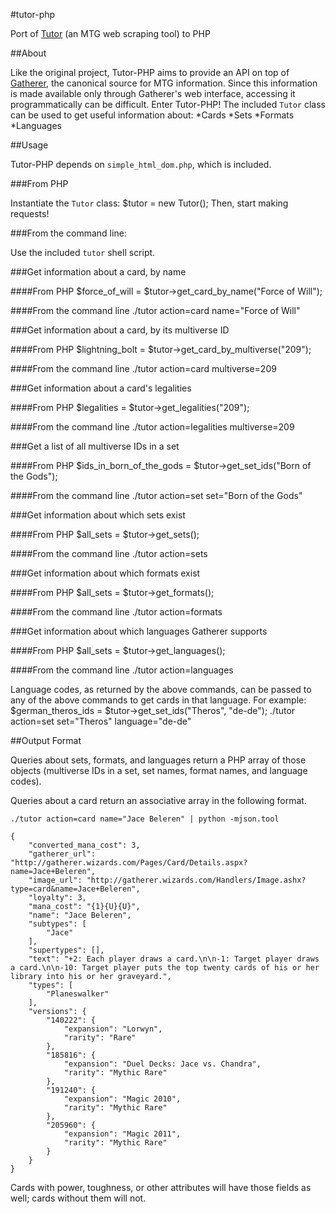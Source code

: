 #tutor-php

Port of [Tutor](https://github.com/davidchambers/tutor) (an MTG web scraping tool) to PHP

##About

Like the original project, Tutor-PHP aims to provide an API on top of
[Gatherer](http://gatherer.wizards.com/Pages/Default.aspx), the canonical source for MTG information. Since this
information is made available only through Gatherer's web interface, accessing it programmatically can be difficult.
Enter Tutor-PHP! The included `Tutor` class can be used to get useful information about:
*Cards
*Sets
*Formats
*Languages

##Usage

Tutor-PHP depends on `simple_html_dom.php`, which is included.

###From PHP

Instantiate the `Tutor` class:
    $tutor = new Tutor();
Then, start making requests!

###From the command line:

Use the included `tutor` shell script.

###Get information about a card, by name

####From PHP
    $force_of_will = $tutor->get_card_by_name("Force of Will");

####From the command line
    ./tutor action=card name="Force of Will"

###Get information about a card, by its multiverse ID

####From PHP
    $lightning_bolt = $tutor->get_card_by_multiverse("209");

####From the command line
    ./tutor action=card multiverse=209

###Get information about a card's legalities

####From PHP
    $legalities = $tutor->get_legalities("209");

####From the command line
    ./tutor action=legalities multiverse=209

###Get a list of all multiverse IDs in a set

####From PHP
    $ids_in_born_of_the_gods = $tutor->get_set_ids("Born of the Gods");

####From the command line
    ./tutor action=set set="Born of the Gods"

###Get information about which sets exist

####From PHP
    $all_sets = $tutor->get_sets();

####From the command line
    ./tutor action=sets

###Get information about which formats exist

####From PHP
    $all_sets = $tutor->get_formats();

####From the command line
    ./tutor action=formats

###Get information about which languages Gatherer supports

####From PHP
    $all_sets = $tutor->get_languages();

####From the command line
    ./tutor action=languages

Language codes, as returned by the above commands, can be passed to any of the above commands to get cards in that
language.  For example:
    $german_theros_ids = $tutor->get_set_ids("Theros", "de-de");
    ./tutor action=set set="Theros" language="de-de"

##Output Format

Queries about sets, formats, and languages return a PHP array of those objects (multiverse IDs in a set, set names,
format names, and language codes).

Queries about a card return an associative array in the following format.

    ./tutor action=card name="Jace Beleren" | python -mjson.tool

    {
        "converted_mana_cost": 3,
        "gatherer_url": "http://gatherer.wizards.com/Pages/Card/Details.aspx?name=Jace+Beleren",
        "image_url": "http://gatherer.wizards.com/Handlers/Image.ashx?type=card&name=Jace+Beleren",
        "loyalty": 3,
        "mana_cost": "{1}{U}{U}",
        "name": "Jace Beleren",
        "subtypes": [
            "Jace"
        ],
        "supertypes": [],
        "text": "+2: Each player draws a card.\n\n-1: Target player draws a card.\n\n-10: Target player puts the top twenty cards of his or her library into his or her graveyard.",
        "types": [
            "Planeswalker"
        ],
        "versions": {
            "140222": {
                "expansion": "Lorwyn",
                "rarity": "Rare"
            },
            "185816": {
                "expansion": "Duel Decks: Jace vs. Chandra",
                "rarity": "Mythic Rare"
            },
            "191240": {
                "expansion": "Magic 2010",
                "rarity": "Mythic Rare"
            },
            "205960": {
                "expansion": "Magic 2011",
                "rarity": "Mythic Rare"
            }
        }
    }

Cards with power, toughness, or other attributes will have those fields as well; cards without them will not.
